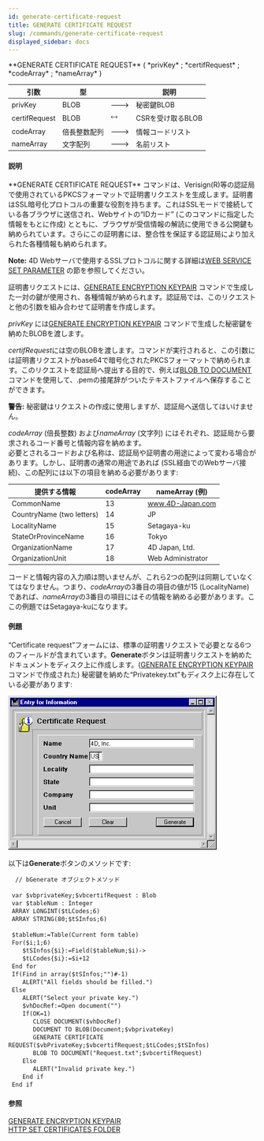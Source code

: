 ```yaml
---
id: generate-certificate-request
title: GENERATE CERTIFICATE REQUEST
slug: /commands/generate-certificate-request
displayed_sidebar: docs
---
```


<!--REF #_command_.GENERATE CERTIFICATE REQUEST.Syntax-->**GENERATE CERTIFICATE REQUEST** ( *privKey* ; *certifRequest* ; *codeArray* ; *nameArray* )<!-- END REF-->
<!--REF #_command_.GENERATE CERTIFICATE REQUEST.Params-->
| 引数 | 型 |  | 説明 |
| --- | --- | --- | --- |
| privKey | BLOB | &#x1F852; | 秘密鍵BLOB |
| certifRequest | BLOB | &#x1F858; | CSRを受け取るBLOB |
| codeArray | 倍長整数配列 | &#x1F852; | 情報コードリスト |
| nameArray | 文字配列 | &#x1F852; | 名前リスト |

<!-- END REF-->

#### 説明 

<!--REF #_command_.GENERATE CERTIFICATE REQUEST.Summary-->**GENERATE CERTIFICATE REQUEST** コマンドは、Verisign(R)等の認証局で使用されているPKCSフォーマットで証明書リクエストを生成します。<!-- END REF-->証明書はSSL暗号化プロトコルの重要な役割を持ちます。これはSSLモードで接続している各ブラウザに送信され、Webサイトの“IDカード” (このコマンドに指定した情報をもとに作成) とともに、ブラウザが受信情報の解読に使用できる公開鍵も納められています。さらにこの証明書には、整合性を保証する認証局により加えられた各種情報も納められます。

**Note:** 4D Webサーバで使用するSSLプロトコルに関する詳細は[WEB SERVICE SET PARAMETER](web-service-set-parameter.md) の節を参照してください。

証明書リクエストには、[GENERATE ENCRYPTION KEYPAIR](generate-encryption-keypair.md) コマンドで生成した一対の鍵が使用され、各種情報が納められます。認証局では、このリクエストと他の引数を組み合わせて証明書を作成します。

*privKey* には[GENERATE ENCRYPTION KEYPAIR](generate-encryption-keypair.md) コマンドで生成した秘密鍵を納めたBLOBを渡します。

*certifRequest*には空のBLOBを渡します。コマンドが実行されると、この引数には証明書リクエストがbase64で暗号化されたPKCSフォーマットで納められます。このリクエストを認証局へ提出する目的で、例えば[BLOB TO DOCUMENT](blob-to-document.md) コマンドを使用して、.pemの接尾辞がついたテキストファイルへ保存することができます。

**警告:** 秘密鍵はリクエストの作成に使用しますが、認証局へ送信してはいけません。

*codeArray* (倍長整数) および*nameArray* (文字列) にはそれぞれ、認証局から要求されるコード番号と情報内容を納めます。  
必要とされるコードおよび名称は、認証局や証明書の用途によって変わる場合があります。しかし、証明書の通常の用途であれば (SSL経由でのWebサーバ接続)、この配列には以下の項目を納める必要があります:

| **提供する情報**                | **codeArray** | **nameArray (例)** |
| ------------------------- | ------------- | ----------------- |
| CommonName                | 13            | www.4D-Japan.com  |
| CountryName (two letters) | 14            | JP                |
| LocalityName              | 15            | Setagaya-ku       |
| StateOrProvinceName       | 16            | Tokyo             |
| OrganizationName          | 17            | 4D Japan, Ltd.    |
| OrganizationUnit          | 18            | Web Administrator |

コードと情報内容の入力順は問いませんが、これら2つの配列は同期していなくてはなりません。つまり、*codeArray*の3番目の項目の値が15 (LocalityName) であれば、*nameArray*の3番目の項目にはその情報を納める必要があります。ここの例題ではSetagaya-kuになります。

#### 例題 

“Certificate request”フォームには、標準の証明書リクエストで必要となる6つのフィールドが含まれています。**Generate**ボタンは証明書リクエストを納めたドキュメントをディスク上に作成します。([GENERATE ENCRYPTION KEYPAIR](generate-encryption-keypair.md) コマンドで作成された) 秘密鍵を納めた“Privatekey.txt”もディスク上に存在している必要があります:

![](../assets/en/commands/pict32461.ja.png)  
  
以下は**Generate**ボタンのメソッドです:

```4d
  // bGenerate オブジェクトメソッド
 
 var $vbprivateKey;$vbcertifRequest : Blob
 var $tableNum : Integer
 ARRAY LONGINT($tLCodes;6)
 ARRAY STRING(80;$tSInfos;6)
 
 $tableNum:=Table(Current form table)
 For($i;1;6)
    $tSInfos{$i}:=Field($tableNum;$i)->
    $tLCodes{$i}:=$i+12
 End for
 If(Find in array($tSInfos;"")#-1)
    ALERT("All fields should be filled.")
 Else
    ALERT("Select your private key.")
    $vhDocRef:=Open document("")
    If(OK=1)
       CLOSE DOCUMENT($vhDocRef)
       DOCUMENT TO BLOB(Document;$vbprivateKey)
       GENERATE CERTIFICATE REQUEST($vbPrivateKey;$vbcertifRequest;$tLCodes;$tSInfos)
       BLOB TO DOCUMENT("Request.txt";$vbcertifRequest)
    Else
       ALERT("Invalid private key.")
    End if
 End if
```

#### 参照 

[GENERATE ENCRYPTION KEYPAIR](generate-encryption-keypair.md)  
[HTTP SET CERTIFICATES FOLDER](http-set-certificates-folder.md)  